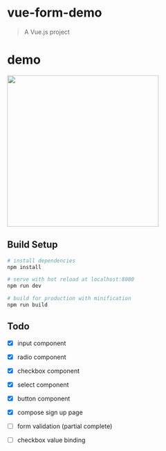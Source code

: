 # vue-form-demo

> A Vue.js project

# demo
<img src="https://dl.dropboxusercontent.com/s/tu429gjpffxf57d/A5593CAE-C2ED-4A47-B7E5-19B89EC87AE2-13505-0001CF78C536C2B0.gif?dl=0" width="350"/>

## Build Setup

``` bash
# install dependencies
npm install

# serve with hot reload at localhost:8080
npm run dev

# build for production with minification
npm run build
```

## Todo
- [x] input component
- [x] radio component
- [x] checkbox component
- [x] select component
- [x] button component
- [x] compose sign up page

- [ ] form validation (partial complete)
- [ ] checkbox value binding
